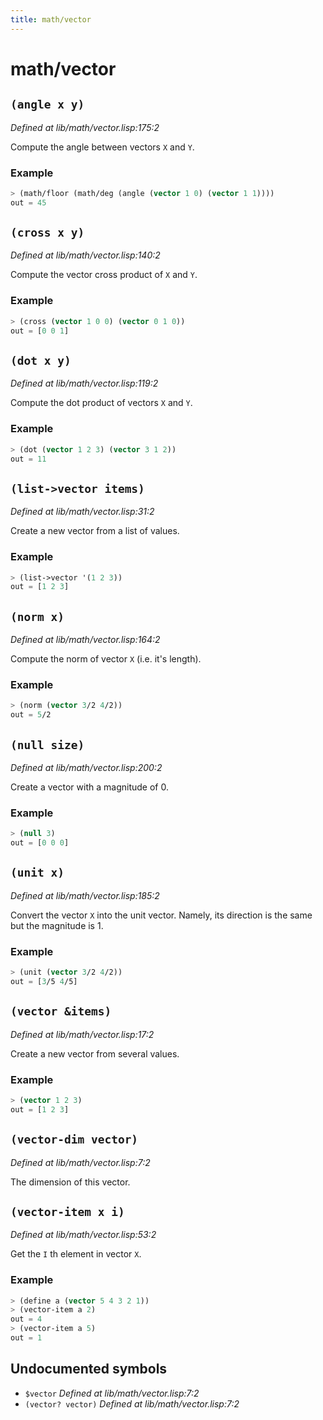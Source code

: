 ```yaml
---
title: math/vector
---
```

# math/vector
## `(angle x y)`
*Defined at lib/math/vector.lisp:175:2*

Compute the angle between vectors `X` and `Y`.

### Example
```cl
> (math/floor (math/deg (angle (vector 1 0) (vector 1 1))))
out = 45
```

## `(cross x y)`
*Defined at lib/math/vector.lisp:140:2*

Compute the vector cross product of `X` and `Y`.

### Example
```cl
> (cross (vector 1 0 0) (vector 0 1 0))
out = [0 0 1]
```

## `(dot x y)`
*Defined at lib/math/vector.lisp:119:2*

Compute the dot product of vectors `X` and `Y`.

### Example
```cl
> (dot (vector 1 2 3) (vector 3 1 2))
out = 11
```

## `(list->vector items)`
*Defined at lib/math/vector.lisp:31:2*

Create a new vector from a list of values.

### Example
```cl
> (list->vector '(1 2 3))
out = [1 2 3]
```

## `(norm x)`
*Defined at lib/math/vector.lisp:164:2*

Compute the norm of vector `X` (i.e. it's length).

### Example
```cl
> (norm (vector 3/2 4/2))
out = 5/2
```

## `(null size)`
*Defined at lib/math/vector.lisp:200:2*

Create a vector with a magnitude of 0.

### Example
```cl
> (null 3)
out = [0 0 0]
```

## `(unit x)`
*Defined at lib/math/vector.lisp:185:2*

Convert the vector `X` into the unit vector. Namely, its direction is
the same but the magnitude is 1.

### Example
```cl
> (unit (vector 3/2 4/2))
out = [3/5 4/5]
```

## `(vector &items)`
*Defined at lib/math/vector.lisp:17:2*

Create a new vector from several values.

### Example
```cl
> (vector 1 2 3)
out = [1 2 3]
```

## `(vector-dim vector)`
*Defined at lib/math/vector.lisp:7:2*

The dimension of this vector.

## `(vector-item x i)`
*Defined at lib/math/vector.lisp:53:2*

Get the `I` th element in vector `X`.

### Example
```cl
> (define a (vector 5 4 3 2 1))
> (vector-item a 2)
out = 4
> (vector-item a 5)
out = 1
```

## Undocumented symbols
 - `$vector` *Defined at lib/math/vector.lisp:7:2*
 - `(vector? vector)` *Defined at lib/math/vector.lisp:7:2*
